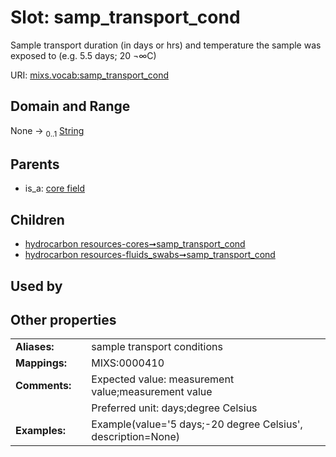 
# Slot: samp_transport_cond


Sample transport duration (in days or hrs) and temperature the sample was exposed to (e.g. 5.5 days; 20 ¬∞C)

URI: [mixs.vocab:samp_transport_cond](https://w3id.org/mixs/vocab/samp_transport_cond)


## Domain and Range

None &#8594;  <sub>0..1</sub> [String](types/String.md)

## Parents

 *  is_a: [core field](core_field.md)

## Children

 *  [hydrocarbon resources-cores➞samp_transport_cond](hydrocarbon_resources_cores_samp_transport_cond.md)
 *  [hydrocarbon resources-fluids_swabs➞samp_transport_cond](hydrocarbon_resources_fluids_swabs_samp_transport_cond.md)

## Used by


## Other properties

|  |  |  |
| --- | --- | --- |
| **Aliases:** | | sample transport conditions |
| **Mappings:** | | MIXS:0000410 |
| **Comments:** | | Expected value: measurement value;measurement value |
|  | | Preferred unit: days;degree Celsius |
| **Examples:** | | Example(value='5 days;-20 degree Celsius', description=None) |

